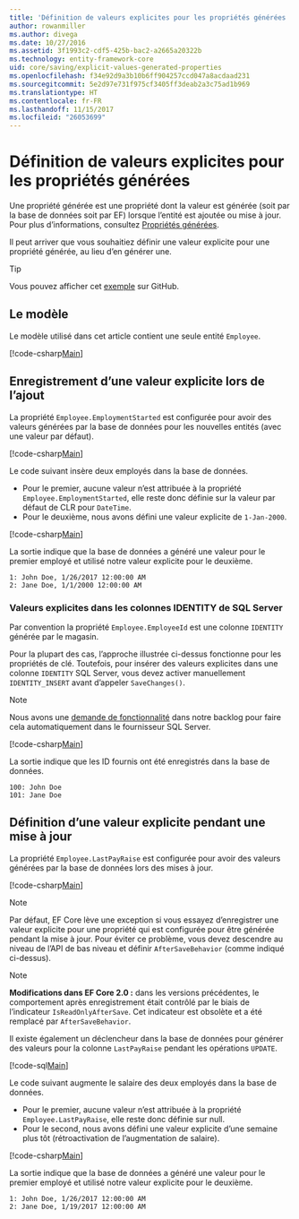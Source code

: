 ```yaml
---
title: 'Définition de valeurs explicites pour les propriétés générées : EF Core'
author: rowanmiller
ms.author: divega
ms.date: 10/27/2016
ms.assetid: 3f1993c2-cdf5-425b-bac2-a2665a20322b
ms.technology: entity-framework-core
uid: core/saving/explicit-values-generated-properties
ms.openlocfilehash: f34e92d9a3b10b6ff904257ccd047a8acdaad231
ms.sourcegitcommit: 5e2d97e731f975cf3405ff3deab2a3c75ad1b969
ms.translationtype: HT
ms.contentlocale: fr-FR
ms.lasthandoff: 11/15/2017
ms.locfileid: "26053699"
---
```

# <a name="setting-explicit-values-for-generated-properties"></a>Définition de valeurs explicites pour les propriétés générées

Une propriété générée est une propriété dont la valeur est générée (soit par la base de données soit par EF) lorsque l’entité est ajoutée ou mise à jour. Pour plus d’informations, consultez [Propriétés générées](../modeling/generated-properties.md).

Il peut arriver que vous souhaitiez définir une valeur explicite pour une propriété générée, au lieu d’en générer une.

> [!TIP]  
> Vous pouvez afficher cet [exemple](https://github.com/aspnet/EntityFramework.Docs/tree/master/samples/core/Saving/Saving/ExplicitValuesGenerateProperties/) sur GitHub.

## <a name="the-model"></a>Le modèle

Le modèle utilisé dans cet article contient une seule entité `Employee`.

[!code-csharp[Main](../../../samples/core/Saving/Saving/ExplicitValuesGenerateProperties/Employee.cs#Sample)]

## <a name="saving-an-explicit-value-during-add"></a>Enregistrement d’une valeur explicite lors de l’ajout

La propriété `Employee.EmploymentStarted` est configurée pour avoir des valeurs générées par la base de données pour les nouvelles entités (avec une valeur par défaut).

[!code-csharp[Main](../../../samples/core/Saving/Saving/ExplicitValuesGenerateProperties/EmployeeContext.cs#EmploymentStarted)]

Le code suivant insère deux employés dans la base de données.
* Pour le premier, aucune valeur n’est attribuée à la propriété `Employee.EmploymentStarted`, elle reste donc définie sur la valeur par défaut de CLR pour `DateTime`.
* Pour le deuxième, nous avons défini une valeur explicite de `1-Jan-2000`.

[!code-csharp[Main](../../../samples/core/Saving/Saving/ExplicitValuesGenerateProperties/Sample.cs#EmploymentStarted)]

La sortie indique que la base de données a généré une valeur pour le premier employé et utilisé notre valeur explicite pour le deuxième.

``` Console
1: John Doe, 1/26/2017 12:00:00 AM
2: Jane Doe, 1/1/2000 12:00:00 AM
```

### <a name="explicit-values-into-sql-server-identity-columns"></a>Valeurs explicites dans les colonnes IDENTITY de SQL Server

Par convention la propriété `Employee.EmployeeId` est une colonne `IDENTITY` générée par le magasin.

Pour la plupart des cas, l’approche illustrée ci-dessus fonctionne pour les propriétés de clé. Toutefois, pour insérer des valeurs explicites dans une colonne `IDENTITY` SQL Server, vous devez activer manuellement `IDENTITY_INSERT` avant d’appeler `SaveChanges()`.

> [!NOTE]  
> Nous avons une [demande de fonctionnalité](https://github.com/aspnet/EntityFramework/issues/703) dans notre backlog pour faire cela automatiquement dans le fournisseur SQL Server.

[!code-csharp[Main](../../../samples/core/Saving/Saving/ExplicitValuesGenerateProperties/Sample.cs#EmployeeId)]

La sortie indique que les ID fournis ont été enregistrés dans la base de données.

``` Console
100: John Doe
101: Jane Doe
```

## <a name="setting-an-explicit-value-during-update"></a>Définition d’une valeur explicite pendant une mise à jour

La propriété `Employee.LastPayRaise` est configurée pour avoir des valeurs générées par la base de données lors des mises à jour.

[!code-csharp[Main](../../../samples/core/Saving/Saving/ExplicitValuesGenerateProperties/EmployeeContext.cs#LastPayRaise)]

> [!NOTE]  
> Par défaut, EF Core lève une exception si vous essayez d’enregistrer une valeur explicite pour une propriété qui est configurée pour être générée pendant la mise à jour. Pour éviter ce problème, vous devez descendre au niveau de l’API de bas niveau et définir `AfterSaveBehavior` (comme indiqué ci-dessus).

> [!NOTE]  
> **Modifications dans EF Core 2.0 :** dans les versions précédentes, le comportement après enregistrement était contrôlé par le biais de l’indicateur `IsReadOnlyAfterSave`. Cet indicateur est obsolète et a été remplacé par `AfterSaveBehavior`.

Il existe également un déclencheur dans la base de données pour générer des valeurs pour la colonne `LastPayRaise` pendant les opérations `UPDATE`.

[!code-sql[Main](../../../samples/core/Saving/Saving/ExplicitValuesGenerateProperties/employee_UPDATE.sql)]

Le code suivant augmente le salaire des deux employés dans la base de données.
* Pour le premier, aucune valeur n’est attribuée à la propriété `Employee.LastPayRaise`, elle reste donc définie sur null.
* Pour le second, nous avons défini une valeur explicite d’une semaine plus tôt (rétroactivation de l’augmentation de salaire).

[!code-csharp[Main](../../../samples/core/Saving/Saving/ExplicitValuesGenerateProperties/Sample.cs#LastPayRaise)]

La sortie indique que la base de données a généré une valeur pour le premier employé et utilisé notre valeur explicite pour le deuxième.

``` Console
1: John Doe, 1/26/2017 12:00:00 AM
2: Jane Doe, 1/19/2017 12:00:00 AM
```
